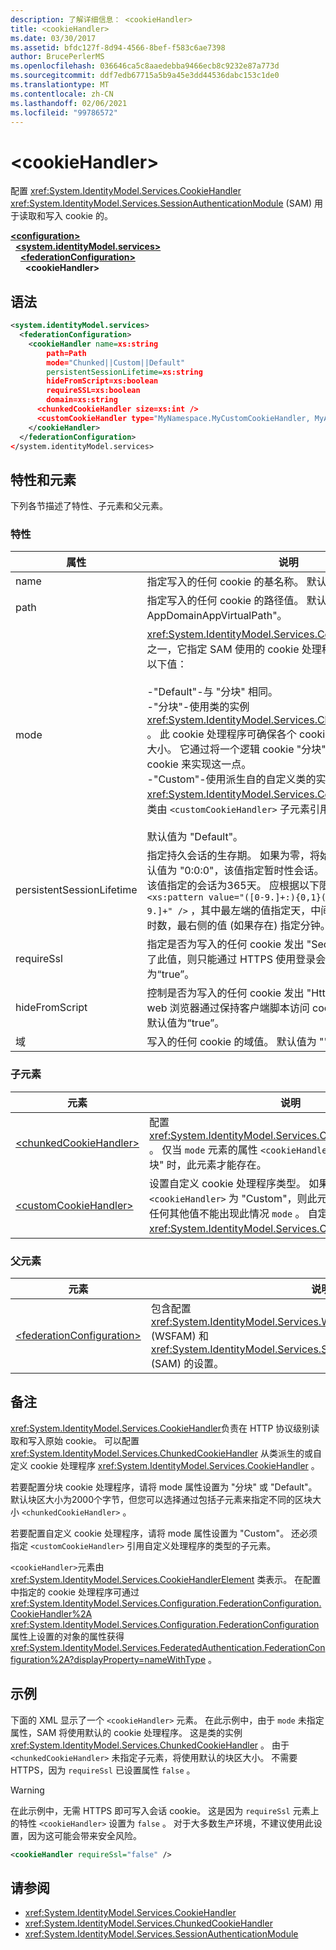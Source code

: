 ```yaml
---
description: 了解详细信息： <cookieHandler>
title: <cookieHandler>
ms.date: 03/30/2017
ms.assetid: bfdc127f-8d94-4566-8bef-f583c6ae7398
author: BrucePerlerMS
ms.openlocfilehash: 036646ca5c8aaedebba9466ecb8c9232e87a773d
ms.sourcegitcommit: ddf7edb67715a5b9a45e3dd44536dabc153c1de0
ms.translationtype: MT
ms.contentlocale: zh-CN
ms.lasthandoff: 02/06/2021
ms.locfileid: "99786572"
---
```

# \<cookieHandler>

配置 <xref:System.IdentityModel.Services.CookieHandler> <xref:System.IdentityModel.Services.SessionAuthenticationModule> (SAM) 用于读取和写入 cookie 的。  
  
[**\<configuration>**](../configuration-element.md)\
&nbsp;&nbsp;[**\<system.identityModel.services>**](system-identitymodel-services.md)\
&nbsp;&nbsp;&nbsp;&nbsp;[**\<federationConfiguration>**](federationconfiguration.md)\
&nbsp;&nbsp;&nbsp;&nbsp;&nbsp;&nbsp;**\<cookieHandler>**  
  
## <a name="syntax"></a>语法  
  
```xml  
<system.identityModel.services>  
  <federationConfiguration>  
    <cookieHandler name=xs:string  
        path=Path  
        mode="Chunked||Custom||Default"  
        persistentSessionLifetime=xs:string  
        hideFromScript=xs:boolean  
        requireSSL=xs:boolean  
        domain=xs:string  
      <chunkedCookieHandler size=xs:int />  
      <customCookieHandler type="MyNamespace.MyCustomCookieHandler, MyAssembly" />  
    </cookieHandler>  
  </federationConfiguration>  
</system.identityModel.services>  
```  
  
## <a name="attributes-and-elements"></a>特性和元素  

 下列各节描述了特性、子元素和父元素。  
  
### <a name="attributes"></a>特性  
  
|属性|说明|  
|---------------|-----------------|  
|name|指定写入的任何 cookie 的基名称。 默认值为 "FedAuth"。|  
|path|指定写入的任何 cookie 的路径值。 默认值为 "HttpRuntime. AppDomainAppVirtualPath"。|  
|mode|<xref:System.IdentityModel.Services.CookieHandlerMode>值之一，它指定 SAM 使用的 cookie 处理程序的类型。 可以使用以下值：<br /><br /> -"Default"-与 "分块" 相同。<br />-"分块"-使用类的实例 <xref:System.IdentityModel.Services.ChunkedCookieHandler> 。 此 cookie 处理程序可确保各个 cookie 不会超过设置的最大大小。 它通过将一个逻辑 cookie "分块" 为多个网络中的多个 cookie 来实现这一点。<br />-"Custom"-使用派生自的自定义类的实例 <xref:System.IdentityModel.Services.CookieHandler> 。 派生类由 `<customCookieHandler>` 子元素引用。<br /><br /> 默认值为 "Default"。|  
|persistentSessionLifetime|指定持久会话的生存期。 如果为零，将始终使用瞬变会话。 默认值为 "0:0:0"，该值指定暂时性会话。 最大值为 "365:0:0"，该值指定的会话为365天。 应根据以下限制指定值： `<xs:pattern value="([0-9.]+:){0,1}([0-9]+:){0,1}[0-9.]+" />` ，其中最左端的值指定天，中间值 (如果存在) 指定小时数，最右侧的值 (如果存在) 指定分钟。|  
|requireSsl|指定是否为写入的任何 cookie 发出 "Secure" 标志。 如果设置了此值，则只能通过 HTTPS 使用登录会话 cookie。 默认值为“true”。|  
|hideFromScript|控制是否为写入的任何 cookie 发出 "HttpOnly" 标志。 某些 web 浏览器通过保持客户端脚本访问 cookie 值来服从此标志。 默认值为“true”。|  
|域|写入的任何 cookie 的域值。 默认值为 ""。|  
  
### <a name="child-elements"></a>子元素  
  
|元素|说明|  
|-------------|-----------------|  
|[\<chunkedCookieHandler>](chunkedcookiehandler.md)|配置 <xref:System.IdentityModel.Services.ChunkedCookieHandler> 。 仅当 `mode` 元素的属性 `<cookieHandler>` 为 "默认值" 或 "分块" 时，此元素才能存在。|  
|[\<customCookieHandler>](customcookiehandler.md)|设置自定义 cookie 处理程序类型。 如果 `mode` 元素的属性 `<cookieHandler>` 为 "Custom"，则此元素必须存在。 此属性的任何其他值不能出现此情况 `mode` 。 自定义类型必须派生自 <xref:System.IdentityModel.Services.CookieHandler> 类。|  
  
### <a name="parent-elements"></a>父元素  
  
|元素|说明|  
|-------------|-----------------|  
|[\<federationConfiguration>](federationconfiguration.md)|包含配置 <xref:System.IdentityModel.Services.WSFederationAuthenticationModule> (WSFAM) 和 <xref:System.IdentityModel.Services.SessionAuthenticationModule> (SAM) 的设置。|  
  
## <a name="remarks"></a>备注  

 <xref:System.IdentityModel.Services.CookieHandler>负责在 HTTP 协议级别读取和写入原始 cookie。 可以配置 <xref:System.IdentityModel.Services.ChunkedCookieHandler> 从类派生的或自定义 cookie 处理程序 <xref:System.IdentityModel.Services.CookieHandler> 。  
  
 若要配置分块 cookie 处理程序，请将 mode 属性设置为 "分块" 或 "Default"。 默认块区大小为2000个字节，但您可以选择通过包括子元素来指定不同的区块大小 `<chunkedCookieHandler>` 。  
  
 若要配置自定义 cookie 处理程序，请将 mode 属性设置为 "Custom"。 还必须指定 `<customCookieHandler>` 引用自定义处理程序的类型的子元素。  
  
 `<cookieHandler>`元素由 <xref:System.IdentityModel.Services.CookieHandlerElement> 类表示。 在配置中指定的 cookie 处理程序可通过 <xref:System.IdentityModel.Services.Configuration.FederationConfiguration.CookieHandler%2A> <xref:System.IdentityModel.Services.Configuration.FederationConfiguration> 属性上设置的对象的属性获得 <xref:System.IdentityModel.Services.FederatedAuthentication.FederationConfiguration%2A?displayProperty=nameWithType> 。  
  
## <a name="example"></a>示例  

 下面的 XML 显示了一个 `<cookieHandler>` 元素。 在此示例中，由于 `mode` 未指定属性，SAM 将使用默认的 cookie 处理程序。 这是类的实例 <xref:System.IdentityModel.Services.ChunkedCookieHandler> 。 由于 `<chunkedCookieHandler>` 未指定子元素，将使用默认的块区大小。 不需要 HTTPS，因为 `requireSsl` 已设置属性 `false` 。  
  
> [!WARNING]
> 在此示例中，无需 HTTPS 即可写入会话 cookie。 这是因为 `requireSsl` 元素上的特性 `<cookieHandler>` 设置为 `false` 。 对于大多数生产环境，不建议使用此设置，因为这可能会带来安全风险。  
  
```xml  
<cookieHandler requireSsl="false" />  
```  
  
## <a name="see-also"></a>请参阅

- <xref:System.IdentityModel.Services.CookieHandler>
- <xref:System.IdentityModel.Services.ChunkedCookieHandler>
- <xref:System.IdentityModel.Services.SessionAuthenticationModule>
